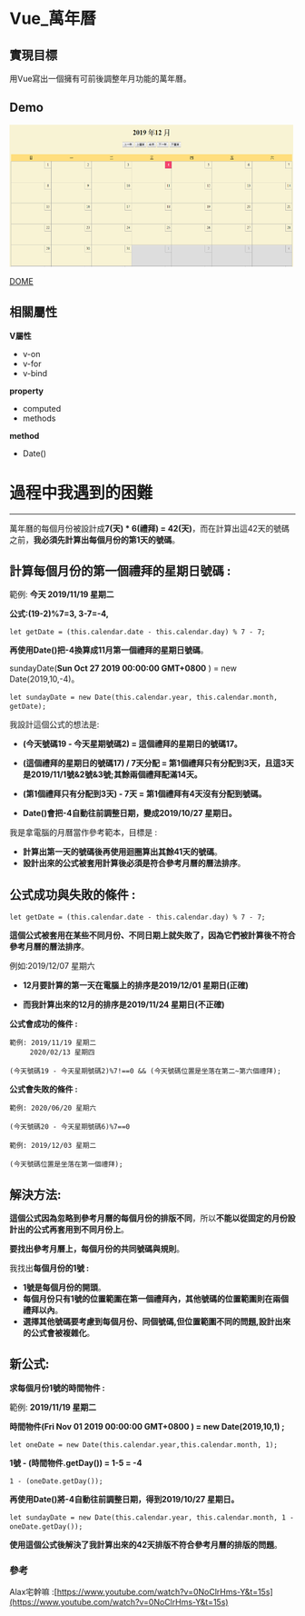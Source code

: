 #  Vue_萬年曆  #

##  **實現目標**  ##

用Vue寫出一個擁有可前後調整年月功能的萬年曆。
##  **Demo**  ##
<img src="img/vue-calendar-demo.png" width="500" height="250"/>

[DOME](https://doggyun.github.io/Vue_%E8%90%AC%E5%B9%B4%E6%9B%86/Vue_%E8%90%AC%E5%B9%B4%E6%9B%86.html) 

##  **相關屬性**     ##

**V屬性**

- v-on
- v-for
- v-bind

**property**

- computed
- methods

**method**

- Date() 


# 過程中我遇到的困難 #
----------
萬年曆的每個月份被設計成**7(天) * 6(禮拜) = 42(天)**，而在計算出這42天的號碼之前，**我必須先計算出每個月份的第1天的號碼**。

## 計算每個月份的第一個禮拜的星期日號碼 : ##

範例: **今天 2019/11/19 星期二**

**公式:(19-2)%7=3, 3-7=-4,**

    let getDate = (this.calendar.date - this.calendar.day) % 7 - 7;  

**再使用Date()把-4換算成11月第一個禮拜的星期日號碼**。

sundayDate(**Sun Oct 27 2019 00:00:00 GMT+0800** ) = new Date(2019,10,-4)。

    let sundayDate = new Date(this.calendar.year, this.calendar.month, getDate); 

我設計這個公式的想法是:

- **(今天號碼19 - 今天星期號碼2) = 這個禮拜的星期日的號碼17。**

- **(這個禮拜的星期日的號碼17) / 7天分配 = 第1個禮拜只有分配到3天，且這3天是2019/11/1號&2號&3號;其餘兩個禮拜配滿14天。**

- **(第1個禮拜只有分配到3天) - 7天 = 第1個禮拜有4天沒有分配到號碼。**

- **Date()會把-4自動往前調整日期，變成2019/10/27 星期日。**


我是拿電腦的月曆當作參考範本，目標是 :

- **計算出第一天的號碼後再使用迴圈算出其餘41天的號碼**。
- **設計出來的公式被套用計算後必須是符合參考月曆的曆法排序**。


## 公式成功與失敗的條件 : ##


    let getDate = (this.calendar.date - this.calendar.day) % 7 - 7;  

**這個公式被套用在某些不同月份、不同日期上就失敗了，因為它們被計算後不符合參考月曆的曆法排序**。

例如:2019/12/07 星期六

- **12月要計算的第一天在電腦上的排序是2019/12/01 星期日(正確)**

- **而我計算出來的12月的排序是2019/11/24 星期日(不正確)**


**公式會成功的條件 :**

    
    範例: 2019/11/19 星期二
         2020/02/13 星期四

    (今天號碼19 - 今天星期號碼2)%7!==0 && (今天號碼位置是坐落在第二~第六個禮拜);

**公式會失敗的條件 :**
    
    範例: 2020/06/20 星期六
    
    (今天號碼20 - 今天星期號碼6)%7==0 
    
    範例: 2019/12/03 星期二

    (今天號碼位置是坐落在第一個禮拜);
  
## 解決方法: ##

**這個公式因為忽略到參考月曆的每個月份的排版不同**，所以**不能以從固定的月份設計出的公式再套用到不同月份上**。

**要找出參考月曆上，每個月份的共同號碼與規則**。

我找出**每個月份的1號 :** 

- **1號是每個月份的開頭**。
- **每個月份只有1號的位置範圍在第一個禮拜內，其他號碼的位置範圍則在兩個禮拜以內**。
- **選擇其他號碼要考慮到每個月份、同個號碼,但位置範圍不同的問題,設計出來的公式會被複雜化**。

## 新公式: ##

**求每個月份1號的時間物件 :**

   範例: **2019/11/19 星期二**

**時間物件(Fri Nov 01 2019 00:00:00 GMT+0800 ) = new Date(2019,10,1) ;** 
 
    let oneDate = new Date(this.calendar.year,this.calendar.month, 1);
 
**1號 - (時間物件.getDay()) = 1-5 = -4**

    1 - (oneDate.getDay());

**再使用Date()將-4自動往前調整日期，得到2019/10/27 星期日。**

    let sundayDate = new Date(this.calendar.year, this.calendar.month, 1 - oneDate.getDay());


**使用這個公式後解決了我計算出來的42天排版不符合參考月曆的排版的問題**。

### 參考 ###
Alax宅幹嘛 :[https://www.youtube.com/watch?v=0NoClrHms-Y&t=15s](https://www.youtube.com/watch?v=0NoClrHms-Y&t=15s) 
